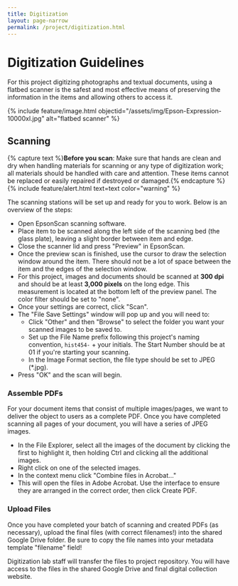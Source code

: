 ```yaml
---
title: Digitization
layout: page-narrow
permalink: /project/digitization.html
---
```


# Digitization Guidelines

For this project digitizing photographs and textual documents, using a flatbed scanner is the safest and most effective means of preserving the information in the items and allowing others to access it.

{% include feature/image.html objectid="/assets/img/Epson-Expression-10000xl.jpg" alt="flatbed scanner" %}

## Scanning 

{% capture text %}**Before you scan**:
Make sure that hands are clean and dry when handling materials for scanning or any type of digitization work; all materials should be handled with care and attention. These items cannot be replaced or easily repaired if destroyed or damaged.{% endcapture %}
{% include feature/alert.html text=text color="warning" %}

The scanning stations will be set up and ready for you to work.
Below is an overview of the steps:

- Open EpsonScan scanning software.
- Place item to be scanned along the left side of the scanning bed (the glass plate), leaving a slight border between item and edge.
- Close the scanner lid and press "Preview" in EpsonScan. 
- Once the preview scan is finished, use the cursor to draw the selection window around the item. There should not be a lot of space between the item and the edges of the selection window.
- For this project, images and documents should be scanned at **300 dpi** and should be at least **3,000 pixels** on the long edge. This measurement is located at the bottom left of the preview panel. The color filter should be set to "none".
- Once your settings are correct, click "Scan". 
- The "File Save Settings" window will pop up and you will need to:
    - Click "Other" and then "Browse" to select the folder you want your scanned images to be saved to.
    - Set up the File Name prefix following this project's naming convention, `hist454-` + your initials. The Start Number should be at 01 if you're starting your scanning. 
    - In the Image Format section, the file type should be set to JPEG (*.jpg).
- Press "OK" and the scan will begin.

### Assemble PDFs

For your document items that consist of multiple images/pages, we want to deliver the object to users as a complete PDF. 
Once you have completed scanning all pages of your document, you will have a series of JPEG images. 

- In the File Explorer, select all the images of the document by clicking the first to highlight it, then holding Ctrl and clicking all the additional images.
- Right click on one of the selected images.
- In the context menu click "Combine files in Acrobat..."
- This will open the files in Adobe Acrobat. Use the interface to ensure they are arranged in the correct order, then click Create PDF.

### Upload Files

Once you have completed your batch of scanning and created PDFs (as necessary), upload the final files (with correct filenames!) into the shared Google Drive folder.
Be sure to copy the file names into your metadata template "filename" field!

Digitization lab staff will transfer the files to project repository.
You will have access to the files in the shared Google Drive and final digital collection website.
